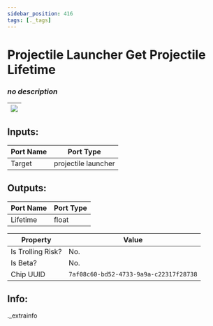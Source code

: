 ```yaml
---
sidebar_position: 416
tags: [._tags]
---
```


# Projectile Launcher Get Projectile Lifetime


### *no description*

| ![](https://images-ext-2.discordapp.net/external/MPmIaQzlEPmgGWlgi-WxBBXt0Bjv_zWPkg1y1f_sy3s/https/www.recroomcircuits.com/image/circuit/absolute-value?width=206&height=108) |
|-----|

## Inputs:
| Port Name | Port Type |
|-----------|-----------|
| Target | projectile launcher |

## Outputs:
| Port Name | Port Type |
|-----------|-----------|
| Lifetime | float | 

| Property  | Value |
|-------------------|-----------|
| Is Trolling Risk? | No. |
| Is Beta? | No. |
| Chip UUID | `7af08c60-bd52-4733-9a9a-c22317f28738` |

## Info:
._extrainfo